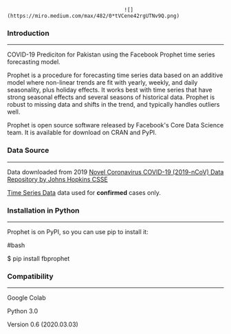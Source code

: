                                           ![](https://miro.medium.com/max/482/0*tVCene42rgUTNv9Q.png)

### Introduction
___

COVID-19 Prediciton for Pakistan using the Facebook Prophet time series forecasting model.

Prophet is a procedure for forecasting time series data based on an additive model where non-linear trends are fit with yearly, weekly, and daily seasonality, plus holiday effects. It works best with time series that have strong seasonal effects and several seasons of historical data. Prophet is robust to missing data and shifts in the trend, and typically handles outliers well.

Prophet is open source software released by Facebook's Core Data Science team. It is available for download on CRAN and PyPI.

### Data Source
___

Data downloaded from 2019 [Novel Coronavirus COVID-19 (2019-nCoV) Data Repository by Johns Hopkins CSSE](https://github.com/CSSEGISandData/COVID-19)

[Time Series Data](https://github.com/CSSEGISandData/COVID-19/tree/master/csse_covid_19_data/csse_covid_19_time_series) data used for **confirmed** cases only.

### Installation in Python
___

Prophet is on PyPI, so you can use pip to install it:

#bash

$ pip install fbprophet

### Compatibility
___

Google Colab

Python 3.0

Version 0.6 (2020.03.03)
